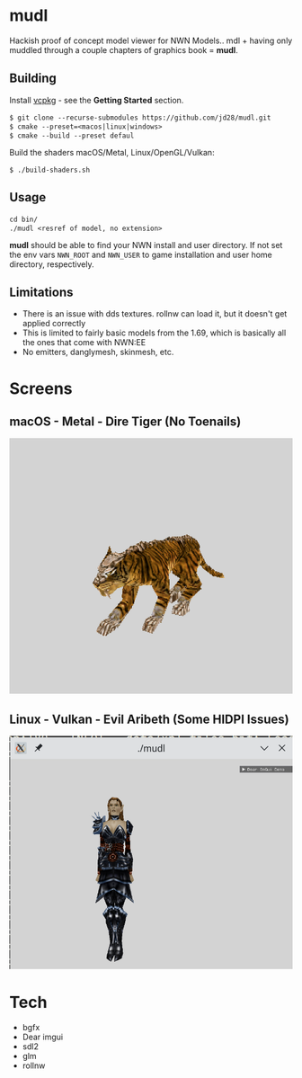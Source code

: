 # mudl

Hackish proof of concept model viewer for NWN Models..  mdl + having only muddled through a couple chapters of graphics book = **mudl**.

## Building

Install [vcpkg](https://github.com/microsoft/vcpkg) - see the **Getting Started** section.

```
$ git clone --recurse-submodules https://github.com/jd28/mudl.git
$ cmake --preset=<macos|linux|windows>
$ cmake --build --preset defaul
```

Build the shaders macOS/Metal, Linux/OpenGL/Vulkan:
```
$ ./build-shaders.sh
```

## Usage

```
cd bin/
./mudl <resref of model, no extension>
```

**mudl** should be able to find your NWN install and user directory.  If not set the
env vars ``NWN_ROOT`` and ``NWN_USER`` to game installation and user home directory,
respectively.

## Limitations

- There is an issue with dds textures.  rollnw can load it, but it doesn't get applied correctly
- This is limited to fairly basic models from the 1.69, which is basically all the ones that come
  with NWN:EE
- No emitters, danglymesh, skinmesh, etc.

# Screens

## macOS - Metal - Dire Tiger (No Toenails)
![macOS - Metal - Dire Tiger (No Toenails)](screenshots/screen_apple_20230127.png)

## Linux - Vulkan - Evil Aribeth (Some HIDPI Issues)
![Linux - Vulkan - Evil Aribeth](screenshots/screen_linux_20230129.png)

# Tech
- bgfx
- Dear imgui
- sdl2
- glm
- rollnw

